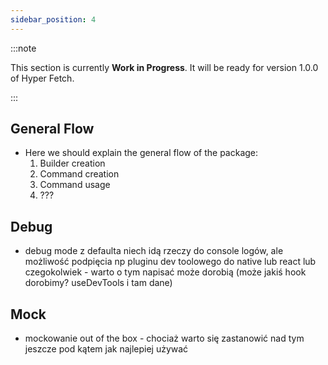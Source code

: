```yaml
---
sidebar_position: 4
---
```


:::note

This section is currently **Work in Progress**. It will be ready for version 1.0.0 of Hyper Fetch.

:::

## General Flow

- Here we should explain the general flow of the package:
  1. Builder creation
  2. Command creation
  3. Command usage
  4. ???

## Debug

- debug mode z defaulta niech idą rzeczy do console logów, ale możliwość podpięcia np pluginu dev toolowego do native
  lub react lub czegokolwiek - warto o tym napisać może dorobią (może jakiś hook dorobimy? useDevTools i tam dane)

## Mock

- mockowanie out of the box - chociaż warto się zastanowić nad tym jeszcze pod kątem jak najlepiej używać
